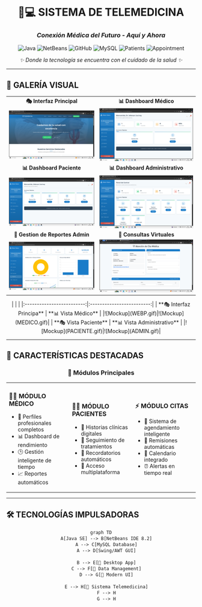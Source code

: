<!-- HEADER CON GRADIENTE ANIMADO -->
<div align="center">

# 🏥💻 SISTEMA DE TELEMEDICINA 
### *Conexión Médica del Futuro - Aquí y Ahora*

![Java](https://img.shields.io/badge/Java-ED8B00?style=for-the-badge&logo=java&logoColor=white)
![NetBeans](https://img.shields.io/badge/NetBeans-1B6AC6?style=for-the-badge&logo=apache-netbeans-ide&logoColor=white)
![GitHub](https://img.shields.io/badge/GitHub-100000?style=for-the-badge&logo=github&logoColor=white)
![MySQL](https://img.shields.io/badge/MySQL-005C84?style=for-the-badge&logo=mysql&logoColor=white)
![Patients](https://img.shields.io/badge/👨‍⚕️-Patient_Care-2EA043?style=for-the-badge)
![Appointment](https://img.shields.io/badge/📅-Smart_Scheduling-DD4B39?style=for-the-badge)

*✨ Donde la tecnología se encuentra con el cuidado de la salud ✨*

</div>

---

## 🌟 **GALERÍA VISUAL**

<div align="center">

| | |
|:-------------------------:|:-------------------------:|
| **🎭 Interfaz Principal** | **📊 Dashboard Médico** |
| ![Mockup](imagen_2025-10-18_153344606.png) | ![Mockup](imagen_2025-10-18_153025840.png) |
| **📊 Dashboard Paciente** | **📊 Dashboard Administrativo**|
|![Mockup](imagen_2025-10-18_153113123.png)|![Mockup](imagen_2025-10-18_153137976.png)|
| **👥 Gestion de Reportes Admin** | **📱 Consultas Virtuales** |
| ![Mockup](imagen_2025-10-18_154018272.png) | ![Mockup](imagen_2025-10-18_154235752.png) |

</div>
<div align="center">
    | | |    
    |:-------------------------:|:-------------------------:|
    | **🎭 Interfaz Principa** | **📊 Vista Médico** |
    |![Mockup](WEBP.gif)|![Mockup](MEDICO.gif)|
    | **🎭 Vista Paciente** | **📊 Vista Administrativo** |
    |![Mockup](PACIENTE.gif)|![Mockup](ADMIN.gif)|
    
</div>

---

## 🚀 **CARACTERÍSTICAS DESTACADAS**

<div align="center">

### 🎯 **Módulos Principales**

</div>

<table>
<tr>
<td width="33%">

### 👨‍⚕️ **MÓDULO MÉDICO**
- 🎯 Perfiles profesionales completos
- 📊 Dashboard de rendimiento
- 🕒 Gestión inteligente de tiempo
- 📈 Reportes automáticos

</td>
<td width="33%">

### 👨‍💼 **MÓDULO PACIENTES**
- 👤 Historias clínicas digitales
- 💊 Seguimiento de tratamientos
- 🔔 Recordatorios automáticos
- 📱 Acceso multiplataforma

</td>
<td width="33%">

### ⚡ **MÓDULO CITAS**
- 🎯 Sistema de agendamiento inteligente
- 🔄 Remisiones automáticas
- 📅 Calendario integrado
- ⏰ Alertas en tiempo real

</td>
</tr>
</table>

---

## 🛠 **TECNOLOGÍAS IMPULSADORAS**

<div align="center">

```mermaid
graph TD
    A[Java SE] --> B[NetBeans IDE 8.2]
    A --> C[MySQL Database]
    A --> D[Swing/AWT GUI]
    
    B --> E[📱 Desktop App]
    C --> F[💾 Data Management]
    D --> G[🎨 Modern UI]
    
    E --> H[🚀 Sistema Telemedicina]
    F --> H
    G --> H

